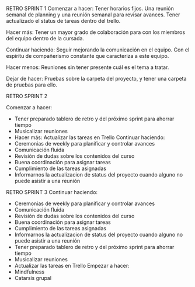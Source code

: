 RETRO SPRINT 1
Comenzar a hacer:
Tener horarios fijos.
Una reunión semanal de planning y una reunión semanal para revisar avances.
Tener actualizado el status de tareas dentro del trello.

Hacer más:
Tener un mayor grado de colaboración para con los miembros del equipo dentro de la cursada.

Continuar haciendo:
Seguir mejorando la comunicación en el equipo.
Con el espíritu de compañerismo constante que caracteriza a este equipo.

Hacer menos:
Reuniones sin tener presente cuál es el tema a tratar.

Dejar de hacer:
Pruebas sobre la carpeta del proyecto, y tener una carpeta de pruebas para ello.

RETRO SPRINT 2

Comenzar a hacer: 
- Tener preparado tablero de retro y del próximo sprint para ahorrar tiempo
- Musicalizar reuniones
- Hacer más: Actualizar las tareas en Trello
Continuar haciendo: 
- Ceremonias de weekly para planificar y controlar avances
- Comunicación fluida
- Revisión de dudas sobre los contenidos del curso
- Buena coordinación para asignar tareas
- Cumplimiento de las tareas asignadas
- Informarnos la actualizacion de status del proyecto cuando alguno no puede asistir a una reunión

RETRO SPRINT 3
Continuar haciendo: 
- Ceremonias de weekly para planificar y controlar avances
- Comunicación fluida
- Revisión de dudas sobre los contenidos del curso
- Buena coordinación para asignar tareas
- Cumplimiento de las tareas asignadas
- Informarnos la actualizacion de status del proyecto cuando alguno no puede asistir a una reunión
- Tener preparado tablero de retro y del próximo sprint para ahorrar tiempo
- Musicalizar reuniones
- Actualizar las tareas en Trello
Empezar a hacer:
- Mindfulness
- Catarsis grupal
